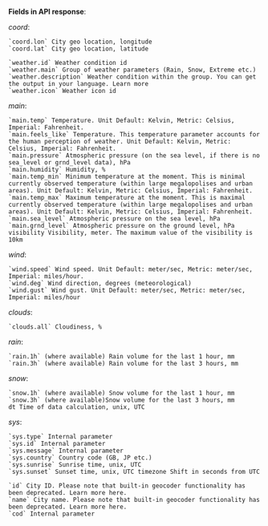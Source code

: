 **Fields in API response**:

*coord*:

    `coord.lon` City geo location, longitude
    `coord.lat` City geo location, latitude

    `weather.id` Weather condition id
    `weather.main` Group of weather parameters (Rain, Snow, Extreme etc.)
    `weather.description` Weather condition within the group. You can get the output in your language. Learn more
    `weather.icon` Weather icon id

*main*:

    `main.temp` Temperature. Unit Default: Kelvin, Metric: Celsius, Imperial: Fahrenheit.
    `main.feels_like` Temperature. This temperature parameter accounts for the human perception of weather. Unit Default: Kelvin, Metric: Celsius, Imperial: Fahrenheit.
    `main.pressure` Atmospheric pressure (on the sea level, if there is no sea_level or grnd_level data), hPa
    `main.humidity` Humidity, %
    `main.temp_min` Minimum temperature at the moment. This is minimal currently observed temperature (within large megalopolises and urban areas). Unit Default: Kelvin, Metric: Celsius, Imperial: Fahrenheit.
    `main.temp_max` Maximum temperature at the moment. This is maximal currently observed temperature (within large megalopolises and urban areas). Unit Default: Kelvin, Metric: Celsius, Imperial: Fahrenheit.
    `main.sea_level` Atmospheric pressure on the sea level, hPa
    `main.grnd_level` Atmospheric pressure on the ground level, hPa
    visibility Visibility, meter. The maximum value of the visibility is 10km

*wind*:

    `wind.speed` Wind speed. Unit Default: meter/sec, Metric: meter/sec, Imperial: miles/hour.
    `wind.deg` Wind direction, degrees (meteorological)
    `wind.gust` Wind gust. Unit Default: meter/sec, Metric: meter/sec, Imperial: miles/hour

*clouds*:

    `clouds.all` Cloudiness, %

*rain*:

    `rain.1h` (where available) Rain volume for the last 1 hour, mm
    `rain.3h` (where available) Rain volume for the last 3 hours, mm

*snow*:

    `snow.1h` (where available) Snow volume for the last 1 hour, mm
    `snow.3h` (where available)Snow volume for the last 3 hours, mm
    dt Time of data calculation, unix, UTC

*sys*:

    `sys.type` Internal parameter
    `sys.id` Internal parameter
    `sys.message` Internal parameter
    `sys.country` Country code (GB, JP etc.)
    `sys.sunrise` Sunrise time, unix, UTC
    `sys.sunset` Sunset time, unix, UTC timezone Shift in seconds from UTC

    `id` City ID. Please note that built-in geocoder functionality has been deprecated. Learn more here.
    `name` City name. Please note that built-in geocoder functionality has been deprecated. Learn more here.
    `cod` Internal parameter
